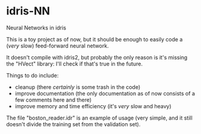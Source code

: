 # idris-NN
Neural Networks in idris

This is a toy project as of now, but it should be enough to easily code a (*very* slow) feed-forward neural network.

It doesn't compile with idris2, but probably the only reason is it's missing the "HVect" library: I'll check if that's true in the future.

Things to do include:
 - cleanup (there *certainly* is some trash in the code)
 - improve documentation (the only documentation as of now consists of a few comments here and there)
 - improve memory and time efficiency (it's *very* slow and heavy)

The file "boston_reader.idr" is an example of usage (very simple, and it still doesn't divide the training set from the validation set).
